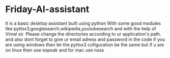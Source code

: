 # Friday-AI-assistant
It is a basic desktop assistant built using python 
With some good modules like pyttsx3,googlesearch,wikipedia,youtubesearch and with the help of Vimal sir.
Please change the directories according to ur application's path.
and also dont forget to give ur email adress and password in the code
if you are using windows then let the pyttsx3 cofiguration be the same but if u are on linux then use espeak and for mac use nsss
